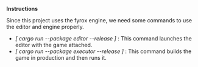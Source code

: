 **Instructions**

Since this project uses the fyrox engine, we need some commands to use the editor and engine properly.

 - *[ cargo run --package editor --release ]* : This command launches the editor with the game attached.
 - *[ cargo run --package executor --release ]* : This command builds the game in production and then runs it.